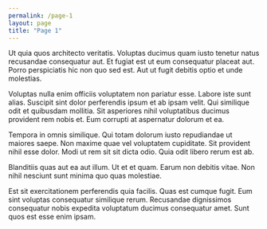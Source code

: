 ```yaml
---
permalink: /page-1
layout: page
title: "Page 1"
---
```


Ut quia quos architecto veritatis. Voluptas ducimus quam iusto tenetur natus recusandae consequatur aut. Et fugiat est ut eum consequatur placeat aut. Porro perspiciatis hic non quo sed est. Aut ut fugit debitis optio et unde molestias.

Voluptas nulla enim officiis voluptatem non pariatur esse. Labore iste sunt alias. Suscipit sint dolor perferendis ipsum et ab ipsam velit. Qui similique odit et quibusdam mollitia. Sit asperiores nihil voluptatibus ducimus provident rem nobis et. Eum corrupti at aspernatur dolorum et ea.

Tempora in omnis similique. Qui totam dolorum iusto repudiandae ut maiores saepe. Non maxime quae vel voluptatem cupiditate. Sit provident nihil esse dolor. Modi ut rem sit sit dicta odio. Quia odit libero rerum est ab.

Blanditiis quas aut ea aut illum. Ut et et quam. Earum non debitis vitae. Non nihil nesciunt sunt minima quo quas molestiae.

Est sit exercitationem perferendis quia facilis. Quas est cumque fugit. Eum sint voluptas consequatur similique rerum. Recusandae dignissimos consequatur nobis expedita voluptatum ducimus consequatur amet. Sunt quos est esse enim ipsam.
